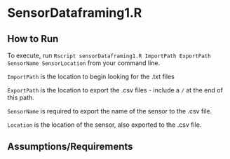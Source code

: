 # SensorDataframing1.R

## How to Run


To execute, run `Rscript sensorDataframing1.R ImportPath ExportPath SensorName SensorLocation` from your command line. 

`ImportPath` is the location to begin looking for the .txt files

`ExportPath` is the location to export the .csv files - include a `/` at the end of this path. 

`SensorName` is required to export the name of the sensor to the .csv file. 

`Location` is the location of the sensor, also exported to the .csv file. 


## Assumptions/Requirements

